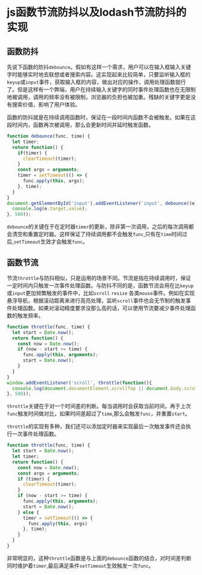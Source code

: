 # js函数节流防抖以及lodash节流防抖的实现

## 函数防抖

先说下函数的防抖`debounce`。假如有这样一个需求，用户可以在输入框输入关键字时能够实时地去联想或者搜索内容。这实现起来比较简单，只要监听输入框的`keyup`或`input`事件，获取输入框的内容，做出对应的操作，调用处理函数就行了。但是这样有一个弊端，用户在持续输入关键字的同时事件处理函数也在无限制地被调用，调用的频率没有被限制，浏览器的负担也被加重。残缺的关键字更是没有搜索价值，影响了用户体验。

函数的防抖就是在持续调用函数时，保证在一段时间内函数不会被触发。如果在这段时间内，函数再次被调用，那么会更新时间并延时触发函数。

```js
function debounce(func, time) {
  let timer;
  return function() {
    if(timer) {
      clearTimeout(timer);
    }
    const args = arguments;
    timer = setTimeout(() => {
      func.apply(this, args);
    }, time);
  }
}
document.getElementById('input').addEventListener('input', debounce((e) => {
  console.log(e.target.value);
}, 500));
```

`debounce`的关键在于在定时器`timer`的更新，除非第一次调用，之后的每次调用都会清空和重置定时器。这样保证了持续调用都不会触发`func`,只有在`time`时间过后,`setTimeout`生效才会触发`func`。


## 函数节流

节流`throttle`与防抖相似，只是运用的场景不同。节流是指在持续调用时，保证一定时间内只触发一次事件处理函数。与防抖不同的是，函数节流会用在比`keyup`或`input`更加频繁触发的事件中，比如`scroll` `resize` 各类`mouse`事件。例如在实现悬浮导航，根据滚动距离来进行高亮处理，监听`scroll`事件也会无节制的触发事件处理函数。如果对滚动精度要求没那么高的话，可以使用节流要减少事件处理函数的触发频率。

```js
function throttle(func, time) {
  let start = Date.now();
  return function() {
    const now = Date.now();
    if (now - start >= time) {
      func.apply(this, arguments);
      start = Date.now();
    }
  }
}
window.addEventListener('scroll', throttle(function(){
  console.log(document.documentElement.scrollTop || document.body.scrollTop);
}, 500));
```

`throttle`关键在于对一个时间差的判断。每当调用时会获取当前时间，再于上次`func`触发时间做对比，如果时间差超过了`time`,那么会触发`func`，并重置`start`。

`throttle`的实现有多种，我们还可以添加定时器来实现最后一次触发事件还会执行一次事件处理函数。

```js
function throttle(func, time) {
  let start = Date.now();
  let timer;
  return function() {
    const now = Date.now();
    const args = arguments;
    if (timer) {
      clearTimeout(timer);
    }
    if (now - start >= time) {
      func.apply(this, arguments);
      start = Date.now();
    } else {
      timer = setTimeout(() => {
        func.apply(this, args)
      }, time);
    }
  }
}
```

非常明显的，这种`throttle`函数是与上面的`debounce`函数的结合，对时间差判断同时维护着`timer`,最后满足条件`setTimeout`生效触发一次`func`。